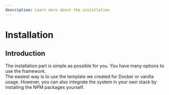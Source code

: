 ```yaml
---
description: Learn more about the installation
---
```


# Installation

## Introduction

The installation part is simple as possible for you. You have many options to use the framework.  
The easiest way is to use the template we created for Docker or vanilla usage. However, you can also integrate the system in your own stack by installing the NPM packages yourself.



